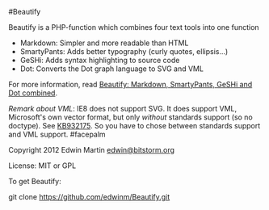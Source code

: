 #Beautify

Beautify is a PHP-function which combines four text tools into one function
- Markdown: Simpler and more readable than HTML
- SmartyPants: Adds better typography (curly quotes, ellipsis...)
- GeSHi: Adds syntax highlighting to source code
- Dot: Converts the Dot graph language to SVG and VML

For more information, read [Beautify: Markdown, SmartyPants, GeSHi and Dot combined](http://www.bitstorm.org/weblog/2012-8/Beautify_Markdown_SmartyPants_GeSHi_and_Dot_combined.html).

*Remark about VML*: IE8 does not support SVG. It does support VML, Microsoft's own vector format, but only
*without* standards support (so no doctype). See [KB932175](http://support.microsoft.com/kb/932175).
So you have to chose between standards support and VML support. #facepalm

Copyright 2012 Edwin Martin <edwin@bitstorm.org>

License: MIT or GPL

To get Beautify:

git clone https://github.com/edwinm/Beautify.git